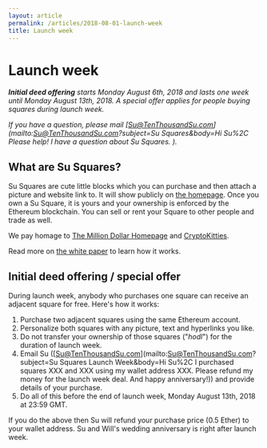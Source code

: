 ```yaml
---
layout: article
permalink: /articles/2018-08-01-launch-week
title: Launch week
---
```


# Launch week

***Initial deed offering** starts Monday August 6th, 2018 and lasts one week until Monday August 13th, 2018. A special offer applies for people buying squares during launch week.*

*If you have a question, please mail [Su@TenThousandSu.com](mailto:Su@TenThousandSu.com?subject=Su Squares&body=Hi Su%2C Please help! I have a question about Su Squares. ).*

## What are Su Squares?

Su Squares are cute little blocks which you can purchase and then attach a picture and website link to. It will show publicly on [the homepage](/). Once you own a Su Square, it is yours and your ownership is enforced by the Ethereum blockchain. You can sell or rent your Square to other people and trade as well.

We pay homage to [The Million Dollar Homepage](http://milliondollarhomepage.com/) and [CryptoKitties](https://www.cryptokitties.co/).

Read more on [the white paper](/white-paper) to learn how it works.

## Initial deed offering / special offer

During launch week, anybody who purchases one square can receive an adjacent square for free. Here's how it works:

1. Purchase two adjacent squares using the same Ethereum account.
2. Personalize both squares with any picture, text and hyperlinks you like.
3. Do not transfer your ownership of those squares ("*hodl*") for the duration of launch week.
4. Email Su ([Su@TenThousandSu.com](mailto:Su@TenThousandSu.com?subject=Su Squares Launch Week&body=Hi Su%2C I purchased squares XXX and XXX using my wallet address XXX. Please refund my money for the launch week deal. And happy anniversary!)) and provide details of your purchase.
5. Do all of this before the end of launch week, Monday August 13th, 2018 at 23:59 GMT.

If you do the above then Su will refund your purchase price (0.5 Ether) to your wallet address. Su and Will's wedding anniversary is right after launch week.